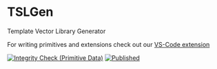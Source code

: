 # TSLGen
Template Vector Library Generator

For writing primitives and extensions check out our [VS-Code extension](https://marketplace.visualstudio.com/items?itemName=DBTUD.tslgen-edit)

[![Integrity Check (Primitive Data)](https://github.com/db-tu-dresden/TSLGen/actions/workflows/generator_integrity_check_pipeline.yml/badge.svg)](https://github.com/db-tu-dresden/TSLGen/actions/workflows/generator_integrity_check_pipeline.yml)
[![Published](https://github.com/db-tu-dresden/TSLGen/actions/workflows/update_tsl.yml/badge.svg)](https://github.com/db-tu-dresden/TSLGen/actions/workflows/update_tsl.yml)